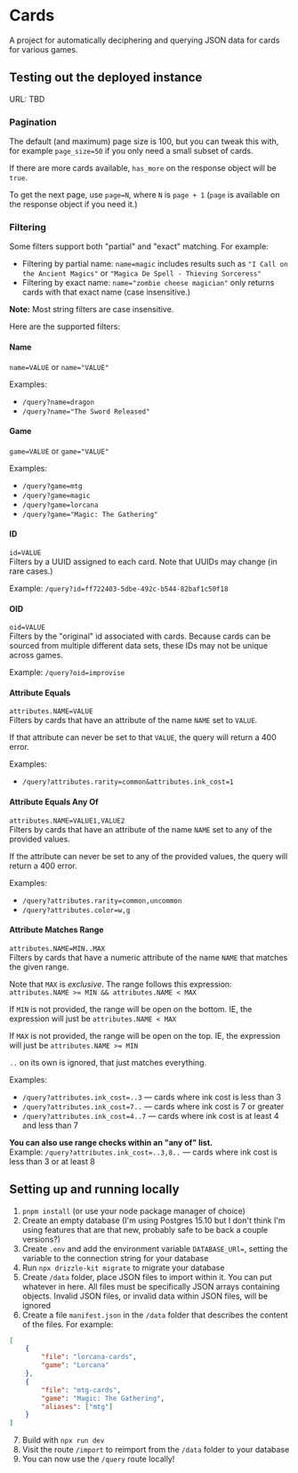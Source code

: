# Cards

A project for automatically deciphering and querying JSON data for cards for various games.

## Testing out the deployed instance
URL: TBD

### Pagination
The default (and maximum) page size is 100, but you can tweak this with, for example `page_size=50` if you only need a small subset of cards.

If there are more cards available, `has_more` on the response object will be `true`.

To get the next page, use `page=N`, where `N` is `page + 1` (`page` is available on the response object if you need it.)

### Filtering
Some filters support both "partial" and "exact" matching. For example:
- Filtering by partial name: `name=magic` includes results such as `"I Call on the Ancient Magics"` or `"Magica De Spell - Thieving Sorceress"`
- Filtering by exact name: `name="zombie cheese magician"` only returns cards with that exact name (case insensitive.)

**Note:** Most string filters are case insensitive.

Here are the supported filters:

#### Name
`name=VALUE` or `name="VALUE"`  

Examples: 
- `/query?name=dragon`
- `/query?name="The Sword Released"`

#### Game
`game=VALUE` or `game="VALUE"`

Examples:
- `/query?game=mtg`
- `/query?game=magic`
- `/query?game=lorcana`
- `/query?game="Magic: The Gathering"`

#### ID
`id=VALUE`  
Filters by a UUID assigned to each card. Note that UUIDs may change (in rare cases.)

Example: `/query?id=ff722403-5dbe-492c-b544-82baf1c50f18`

#### OID
`oid=VALUE`  
Filters by the "original" id associated with cards. Because cards can be sourced from multiple different data sets, these IDs may not be unique across games.

Example: `/query?oid=improvise`

#### Attribute Equals
`attributes.NAME=VALUE`  
Filters by cards that have an attribute of the name `NAME` set to `VALUE`.

If that attribute can never be set to that `VALUE`, the query will return a 400 error.

Examples:
- `/query?attributes.rarity=common&attributes.ink_cost=1`

#### Attribute Equals Any Of
`attributes.NAME=VALUE1,VALUE2`  
Filters by cards that have an attribute of the name `NAME` set to any of the provided values.

If the attribute can never be set to any of the provided values, the query will return a 400 error.

Examples:
- `/query?attributes.rarity=common,uncommon`
- `/query?attributes.color=w,g`

#### Attribute Matches Range
`attributes.NAME=MIN..MAX`  
Filters by cards that have a numeric attribute of the name `NAME` that matches the given range.

Note that `MAX` is *exclusive*. The range follows this expression: `attributes.NAME >= MIN && attributes.NAME < MAX`

If `MIN` is not provided, the range will be open on the bottom. IE, the expression will just be `attributes.NAME < MAX`

If `MAX` is not provided, the range will be open on the top. IE, the expression will just be `attributes.NAME >= MIN`

`..` on its own is ignored, that just matches everything.

Examples:
- `/query?attributes.ink_cost=..3` — cards where ink cost is less than 3
- `/query?attributes.ink_cost=7..` — cards where ink cost is 7 or greater
- `/query?attributes.ink_cost=4..7` — cards where ink cost is at least 4 and less than 7

**You can also use range checks within an "any of" list.**  
Example: `/query?attributes.ink_cost=..3,8..` — cards where ink cost is less than 3 or at least 8

## Setting up and running locally
1. `pnpm install` (or use your node package manager of choice)
2. Create an empty database (I'm using Postgres 15.10 but I don't think I'm using features that are that new, probably safe to be back a couple versions?)
3. Create `.env` and add the environment variable `DATABASE_URl=`, setting the variable to the connection string for your database
4. Run `npx drizzle-kit migrate` to migrate your database
5. Create `/data` folder, place JSON files to import within it. You can put whatever in here. All files must be specifically JSON arrays containing objects. Invalid JSON files, or invalid data within JSON files, will be ignored
6. Create a file `manifest.json` in the `/data` folder that describes the content of the files. For example:
```json
[
	{
		"file": "lorcana-cards",
		"game": "Lorcana"
	},
	{
		"file": "mtg-cards",
		"game": "Magic: The Gathering",
		"aliases": ["mtg"]
	}
]
```
7. Build with `npx run dev`
8. Visit the route `/import` to reimport from the `/data` folder to your database
9. You can now use the `/query` route locally!
